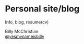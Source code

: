 # Personal site/blog

Info, blog, resume(cv)

Billy McChristian  
[@yesmynameisbilly](https://www.github.com/yesmynameisbilly)
